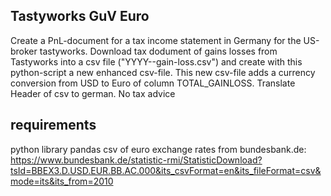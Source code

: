Tastyworks GuV Euro
-------------------

Create a PnL-document for a tax income statement in Germany for the US-broker tastyworks.
Download tax dodument of gains losses from Tastyworks into a csv file ("YYYY-<Account-nr>-gain-loss.csv") and create with this
python-script a new enhanced csv-file. This new csv-file adds a currency conversion
from USD to Euro of column TOTAL_GAINLOSS.
Translate Header of csv to german.
No tax advice

requirements
------------
python library pandas
csv of euro exchange rates from bundesbank.de: https://www.bundesbank.de/statistic-rmi/StatisticDownload?tsId=BBEX3.D.USD.EUR.BB.AC.000&its_csvFormat=en&its_fileFormat=csv&mode=its&its_from=2010

